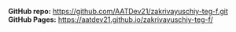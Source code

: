 **GitHub repo:** https://github.com/AATDev21/zakrivayuschiy-teg-f.git  
**GitHub Pages:** https://aatdev21.github.io/zakrivayuschiy-teg-f/